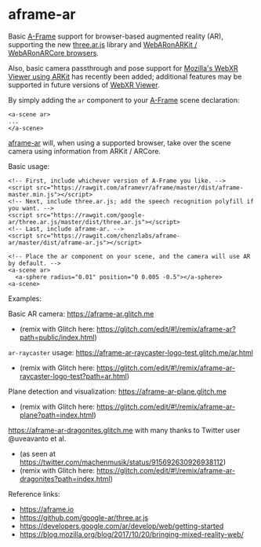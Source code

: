# aframe-ar
Basic [A-Frame](https://aframe.io) support for browser-based augmented reality (AR), 
supporting the new [three.ar.js](https://github.com/google-ar/three.ar.js) library 
and [WebARonARKit / WebARonARCore browsers](https://developers.google.com/ar/develop/web/getting-started).

Also, basic camera passthrough and pose support for [Mozilla's WebXR Viewer using ARKit](https://blog.mozilla.org/blog/2017/10/20/bringing-mixed-reality-web/) has recently been added; 
additional features may be supported in future versions of [WebXR Viewer](https://itunes.apple.com/us/app/webxr-viewer/id1295998056).

By simply adding the `ar` component to your [A-Frame](https://aframe.io) scene declaration:

```
<a-scene ar>
...
</a-scene>
```

[aframe-ar](https://github.com/chenzlabs/aframe-ar) will, when using a supported browser, take over the scene camera using information from ARKit / ARCore.

Basic usage:
```
<!-- First, include whichever version of A-Frame you like. -->
<script src="https://rawgit.com/aframevr/aframe/master/dist/aframe-master.min.js"></script>
<!-- Next, include three.ar.js; add the speech recognition polyfill if you want. -->
<script src="https://rawgit.com/google-ar/three.ar.js/master/dist/three.ar.js"></script>
<!-- Last, include aframe-ar. -->
<script src="https://rawgit.com/chenzlabs/aframe-ar/master/dist/aframe-ar.js"></script>

<!-- Place the ar component on your scene, and the camera will use AR by default. -->
<a-scene ar>
  <a-sphere radius="0.01" position="0 0.005 -0.5"></a-sphere>
<a-scene>  
```

Examples:

Basic AR camera: https://aframe-ar.glitch.me
- (remix with Glitch here: https://glitch.com/edit/#!/remix/aframe-ar?path=public/index.html)

`ar-raycaster` usage: https://aframe-ar-raycaster-logo-test.glitch.me/ar.html
- (remix with Glitch here: https://glitch.com/edit/#!/remix/aframe-ar-raycaster-logo-test?path=ar.html)

Plane detection and visualization: https://aframe-ar-plane.glitch.me
- (remix with Glitch here: https://glitch.com/edit/#!/remix/aframe-ar-plane?path=index.html)

https://aframe-ar-dragonites.glitch.me with many thanks to Twitter user @uveavanto et al.
- (as seen at https://twitter.com/machenmusik/status/915692630926938112)
- (remix with Glitch here: https://glitch.com/edit/#!/remix/aframe-ar-dragonites?path=index.html)

Reference links:

- https://aframe.io
- https://github.com/google-ar/three.ar.js
- https://developers.google.com/ar/develop/web/getting-started
- https://blog.mozilla.org/blog/2017/10/20/bringing-mixed-reality-web/
